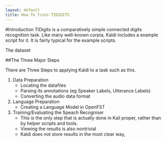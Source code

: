 ```yaml
---
layout: default
title: How To Train TIDIGITS
---
```


#Introduction
TIDigits is a comparatively simple connected digits recognition task.
Like many well-known corpia, Kaldi includes a example script for it.
It is fairly typical for the example scripts.

The dataset 


##The Three Major Steps

There are Three Steps to applying Kaldi to a task such as this.

 1. Data Preparation
     - Locating the datafiles
     - Parsing its annotations (eg Speaker Labels, Utterance Labels)
     - Converting the audio data format
 2. Language Preparation
     - Creating a Language Model in OpenFST
 3. Training/Evaluating the Speach Recogniser
     - This is the only step that is actually done in Kali proper, rather than by helper scripts and tools.
     - Viewing the results is also nontrivial
    - Kaldi does not store results in the most clear way,

